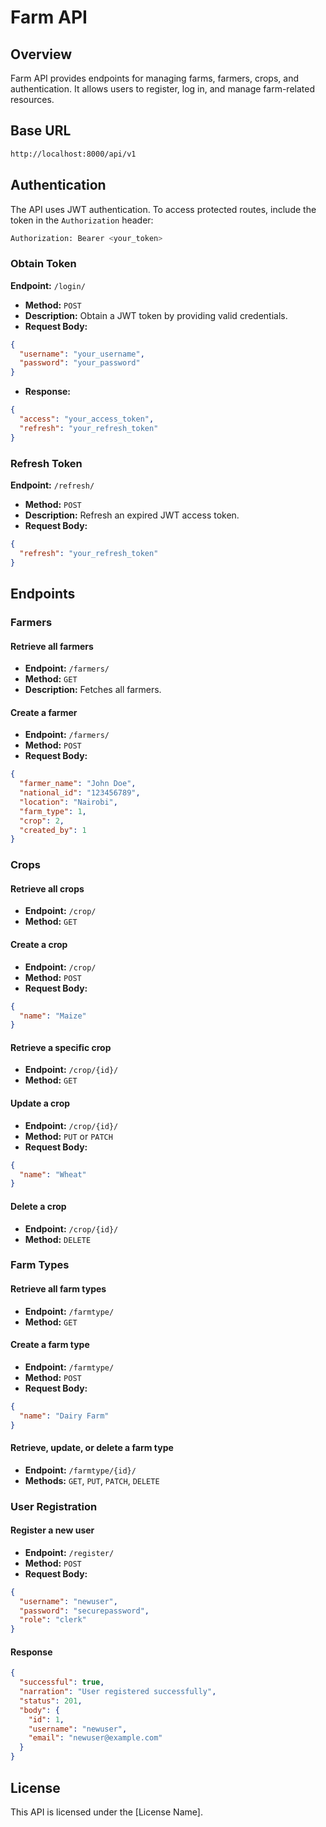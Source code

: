 # Farm API

## Overview
Farm API provides endpoints for managing farms, farmers, crops, and authentication. It allows users to register, log in, and manage farm-related resources.

## Base URL
```sh
http://localhost:8000/api/v1
```

## Authentication
The API uses JWT authentication. To access protected routes, include the token in the `Authorization` header:
```sh
Authorization: Bearer <your_token>
```

### Obtain Token
**Endpoint:** `/login/`
- **Method:** `POST`
- **Description:** Obtain a JWT token by providing valid credentials.
- **Request Body:**
```json
{
  "username": "your_username",
  "password": "your_password"
}
```
- **Response:**
```json
{
  "access": "your_access_token",
  "refresh": "your_refresh_token"
}
```

### Refresh Token
**Endpoint:** `/refresh/`
- **Method:** `POST`
- **Description:** Refresh an expired JWT access token.
- **Request Body:**
```json
{
  "refresh": "your_refresh_token"
}
```

## Endpoints

### Farmers
#### Retrieve all farmers
- **Endpoint:** `/farmers/`
- **Method:** `GET`
- **Description:** Fetches all farmers.

#### Create a farmer
- **Endpoint:** `/farmers/`
- **Method:** `POST`
- **Request Body:**
```json
{
  "farmer_name": "John Doe",
  "national_id": "123456789",
  "location": "Nairobi",
  "farm_type": 1,
  "crop": 2,
  "created_by": 1
}
```

### Crops
#### Retrieve all crops
- **Endpoint:** `/crop/`
- **Method:** `GET`

#### Create a crop
- **Endpoint:** `/crop/`
- **Method:** `POST`
- **Request Body:**
```json
{
  "name": "Maize"
}
```

#### Retrieve a specific crop
- **Endpoint:** `/crop/{id}/`
- **Method:** `GET`

#### Update a crop
- **Endpoint:** `/crop/{id}/`
- **Method:** `PUT` or `PATCH`
- **Request Body:**
```json
{
  "name": "Wheat"
}
```

#### Delete a crop
- **Endpoint:** `/crop/{id}/`
- **Method:** `DELETE`

### Farm Types
#### Retrieve all farm types
- **Endpoint:** `/farmtype/`
- **Method:** `GET`

#### Create a farm type
- **Endpoint:** `/farmtype/`
- **Method:** `POST`
- **Request Body:**
```json
{
  "name": "Dairy Farm"
}
```

#### Retrieve, update, or delete a farm type
- **Endpoint:** `/farmtype/{id}/`
- **Methods:** `GET`, `PUT`, `PATCH`, `DELETE`

### User Registration
#### Register a new user
- **Endpoint:** `/register/`
- **Method:** `POST`
- **Request Body:**
```json
{
  "username": "newuser",
  "password": "securepassword",
  "role": "clerk"
}
```

#### Response
```json
{
  "successful": true,
  "narration": "User registered successfully",
  "status": 201,
  "body": {
    "id": 1,
    "username": "newuser",
    "email": "newuser@example.com"
  }
}
```

## License
This API is licensed under the [License Name].

